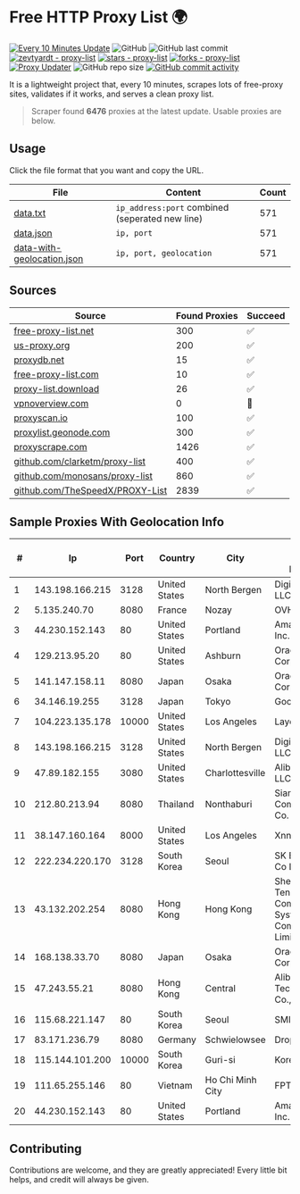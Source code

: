 
# Free HTTP Proxy List 🌍

[![Every 10 Minutes Update](https://github.com/mertguvencli/http-proxy-list/actions/workflows/main.yml/badge.svg?branch=main)](https://github.com/mertguvencli/http-proxy-list/actions/workflows/main.yml)
![GitHub](https://img.shields.io/github/license/mertguvencli/http-proxy-list)
![GitHub last commit](https://img.shields.io/github/last-commit/mertguvencli/http-proxy-list)
[![zevtyardt - proxy-list](https://img.shields.io/static/v1?label=zevtyardt&message=proxy-list&color=blue&logo=github)](https://github.com/zevtyardt/proxy-list "Go to GitHub repo")
[![stars - proxy-list](https://img.shields.io/github/stars/zevtyardt/proxy-list?style=social)](https://github.com/zevtyardt/proxy-list)
[![forks - proxy-list](https://img.shields.io/github/forks/zevtyardt/proxy-list?style=social)](https://github.com/zevtyardt/proxy-list)
[![Proxy Updater](https://github.com/zevtyardt/proxy-list/workflows/Proxy%20Updater/badge.svg)](https://github.com/zevtyardt/proxy-list/actions?query=workflow:"Proxy+Updater")
![GitHub repo size](https://img.shields.io/github/repo-size/zevtyardt/proxy-list)
[![GitHub commit activity](https://img.shields.io/github/commit-activity/m/zevtyardt/proxy-list?logo=commits)](https://github.com/zevtyardt/proxy-list/commits/main)

It is a lightweight project that, every 10 minutes, scrapes lots of free-proxy sites, validates if it works, and serves a clean proxy list.

> Scraper found **6476** proxies at the latest update. Usable proxies are below.

## Usage

Click the file format that you want and copy the URL.

|File|Content|Count|
|----|-------|-----|
|[data.txt](https://raw.githubusercontent.com/mertguvencli/http-proxy-list/main/proxy-list/data.txt)|`ip_address:port` combined (seperated new line)|571|
|[data.json](https://raw.githubusercontent.com/mertguvencli/http-proxy-list/main/proxy-list/data.json)|`ip, port`|571|
|[data-with-geolocation.json](https://raw.githubusercontent.com/mertguvencli/http-proxy-list/main/proxy-list/data-with-geolocation.json)|`ip, port, geolocation`|571|

## Sources

|Source|Found Proxies|Succeed|
|------|-------------|-------|
|[free-proxy-list.net](https://free-proxy-list.net)|300|✅|
|[us-proxy.org](https://www.us-proxy.org)|200|✅|
|[proxydb.net](http://proxydb.net)|15|✅|
|[free-proxy-list.com](https://free-proxy-list.com/?page=&port=&type%5B%5D=http&type%5B%5D=https&up_time=0&search=Search)|10|✅|
|[proxy-list.download](https://www.proxy-list.download/HTTP)|26|✅|
|[vpnoverview.com](https://vpnoverview.com/privacy/anonymous-browsing/free-proxy-servers)|0|🚫|
|[proxyscan.io](https://www.proxyscan.io)|100|✅|
|[proxylist.geonode.com](https://proxylist.geonode.com/api/proxy-list?limit=300&page=1&sort_by=lastChecked&sort_type=desc&protocols=http,https)|300|✅|
|[proxyscrape.com](https://api.proxyscrape.com/v2/?request=displayproxies&protocol=http&timeout=10000&country=all&ssl=all&anonymity=all)|1426|✅|
|[github.com/clarketm/proxy-list](https://raw.githubusercontent.com/clarketm/proxy-list/master/proxy-list-raw.txt)|400|✅|
|[github.com/monosans/proxy-list](https://raw.githubusercontent.com/monosans/proxy-list/main/proxies/http.txt)|860|✅|
|[github.com/TheSpeedX/PROXY-List](https://raw.githubusercontent.com/TheSpeedX/PROXY-List/master/http.txt)|2839|✅|


## Sample Proxies With Geolocation Info

|#|Ip|Port|Country|City|Internet Service Provider|
|-|--|----|-------|----|-------------------------|
|1|143.198.166.215|3128|United States|North Bergen|DigitalOcean, LLC|
|2|5.135.240.70|8080|France|Nozay|OVH SAS|
|3|44.230.152.143|80|United States|Portland|Amazon.com, Inc.|
|4|129.213.95.20|80|United States|Ashburn|Oracle Corporation|
|5|141.147.158.11|8080|Japan|Osaka|Oracle Corporation|
|6|34.146.19.255|3128|Japan|Tokyo|Google LLC|
|7|104.223.135.178|10000|United States|Los Angeles|LayerHost|
|8|143.198.166.215|3128|United States|North Bergen|DigitalOcean, LLC|
|9|47.89.182.155|3080|United States|Charlottesville|Alibaba.com LLC|
|10|212.80.213.94|8080|Thailand|Nonthaburi|Siamdata Communication Co.|
|11|38.147.160.164|8000|United States|Los Angeles|Xnnet LLC|
|12|222.234.220.170|3128|South Korea|Seoul|SK Broadband Co Ltd|
|13|43.132.202.254|8080|Hong Kong|Hong Kong|Shenzhen Tencent Computer Systems Company Limited|
|14|168.138.33.70|8080|Japan|Osaka|Oracle Corporation|
|15|47.243.55.21|8080|Hong Kong|Central|Alibaba (US) Technology Co., Ltd.|
|16|115.68.221.147|80|South Korea|Seoul|SMILESERV|
|17|83.171.236.79|8080|Germany|Schwielowsee|Droptop GmbH|
|18|115.144.101.200|10000|South Korea|Guri-si|Korea Telecom|
|19|111.65.255.146|80|Vietnam|Ho Chi Minh City|FPT Online JSC|
|20|44.230.152.143|80|United States|Portland|Amazon.com, Inc.|



## Contributing

Contributions are welcome, and they are greatly appreciated! Every
little bit helps, and credit will always be given.

